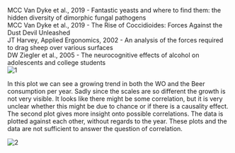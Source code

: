 MCC Van Dyke et al., 2019 - Fantastic yeasts and where to find them: the hidden diversity of dimorphic fungal pathogens <br>
MCC Van Dyke et al., 2019 - The Rise of Coccidioides: Forces Against the Dust Devil Unleashed<br>
JT Harvey, Applied Ergonomics, 2002 - An analysis of the forces required to drag sheep over various surfaces<br>
DW Ziegler et al., 2005 - The neurocognitive effects of alcohol on adolescents and college students<br>
![1](https://github.com/toschka123/CS_Assignment/assets/97736572/4cacc8c5-dbbe-4e2b-9e60-17e6e5147c4c)


In this plot we can see a growing trend in both the WO and the Beer consumption per year. Sadly since the scales are so different the growth is not very visible.
It looks like there might be some correlation, but it is very unclear whether this might be due to chance or if there is a causality effect. 
The second plot gives more insight onto possible correlations. The data is plotted against each other, without regards to the year. These plots and the data are not sufficient to answer the question of correlation.

![2](https://github.com/toschka123/CS_Assignment/assets/97736572/c4710643-bab0-4609-89c6-9b2ed3ca45cf)

